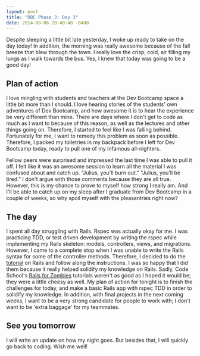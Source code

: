 ```yaml
---
layout: post
title: "DBC Phase_3: Day 3"
date: 2014-08-06 20:40:48 -0400
---
```


Despite sleeping a little bit late yesterday, I woke up ready to take on the day today! In addition, the morning was really awesome because of the fall breeze that blew through the town. I really love the crisp, cold, air filling my lungs as I walk towards the bus. Yes, I knew that today was going to be a good day!

<!--more-->

## Plan of action

I love mingling with students and teachers at the Dev Bootcamp space a little bit more than I should. I love hearing stories of the students' own adventures of Dev Bootcamp, and how awesome it is to hear the experience be very different than mine. There are days where I don't get to code as much as I want to because of this reason, as well as the lectures and other things going on. Therefore, I started to feel like I was falling behind. Fortunately for me, I want to remedy this problem as soon as possible. Therefore, I packed my toiletries in my backpack before I left for Dev Bootcamp today, ready to pull one of my infamous all-nighters.

Fellow peers were surprised and impressed the last time I was able to pull it off. I felt like it was an awesome session to learn all the material I was confused about and catch up. "Julius, you'll burn out." "Julius, you'll be tired." I don't argue with those comments because they are all true. However, this is my chance to prove to myself how strong I really am. And I'll be able to catch up on my sleep after I graduate from Dev Bootcamp in a couple of weeks, so why spoil myself with the pleasantries right now?

## The day

I spent all day struggling with Rails. Rspec was actually okay for me. I was practicing TDD, or test driven development by writing the rspec while implementing my Rails skeleton: models, controllers, views, and migrations. However, I came to a complete stop when I was unable to write the Rails syntax for some of the controller methods. Therefore, I decided to do the [tutorial](http://guides.rubyonrails.org/getting_started.html) on Rails and follow along the instructions. I was so happy that I did them because it really helped solidify my knowledge on Rails. Sadly, Code School's [Rails for Zombies](http://railsforzombies.org/) tutorials weren't as good as I hoped it would be; they were a little cheesy as well. My plan of action for tonight is to finish the challenges for today, and make a basic Rails app with rspec TDD in order to solidify my knowledge. In addition, with final projects in the next coming weeks, I want to be a very strong candidate for people to work with; I don't want to be 'extra baggage' for my teammates.

## See you tomorrow

I will write an update on how my night goes. But besides that, I will quickly go back to coding. Wish me well! 